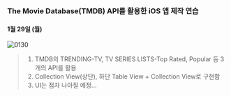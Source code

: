 ### The Movie Database(TMDB) API를 활용한 iOS 앱 제작 연습

#### 1월 29일 (월)
![0130](https://github.com/Jin0331/Media-Project/assets/42958809/2ba9ad48-776e-4d42-bfff-c0899374a27d)

> 1. TMDB의 TRENDING-TV, TV SERIES LISTS-Top Rated, Popular 등 3개의 API를 활용
> 2. Collection View(상단), 하단 Table View + Collection View로 구현함
> 3. UI는 점차 나아질 예정...
